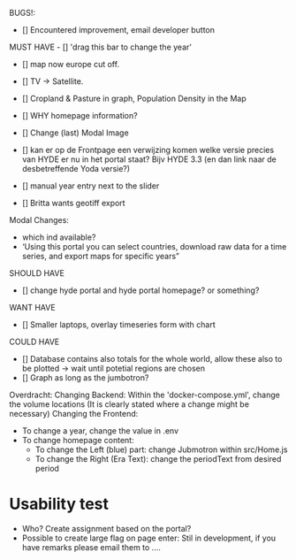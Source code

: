 BUGS!: 
- [] Encountered improvement, email developer button

MUST HAVE
    - [] 'drag this bar to change the year'
- [] map now europe cut off. 
- [] TV -> Satellite.
- [] Cropland & Pasture in graph, Population Density in the Map


- [] WHY homepage information?

- [] Change (last) Modal Image
- [] kan er op de Frontpage een verwijzing komen welke versie precies van HYDE er nu in het portal staat? Bijv HYDE 3.3 (en dan link naar de desbetreffende Yoda versie?)
- [] manual year entry next to the slider
- [] Britta wants geotiff export

Modal Changes:
- which ind available?
-  ‘Using this portal you can select countries,
download raw data for a time series, and export maps for specific
years”

SHOULD HAVE
- [] change hyde portal and hyde portal homepage? or something?

WANT HAVE
- [] Smaller laptops, overlay timeseries form with chart

COULD HAVE
- [] Database contains also totals for the whole world, allow these also to be plotted -> wait until potetial regions are chosen
- [] Graph as long as the jumbotron?


Overdracht:
Changing Backend:
Within the 'docker-compose.yml', change the volume locations (It is clearly stated where a change might be necessary)
Changing the Frontend:
- To change a year, change the value in .env
- To change homepage content:
    - To change the Left (blue) part: change Jubmotron within src/Home.js 
    - To change the Right (Era Text): change the periodText from desired period 

# Usability test
- Who? Create assignment based on the portal?
- Possible to create large flag on page enter: Stil in development, if you have remarks please email them to ....